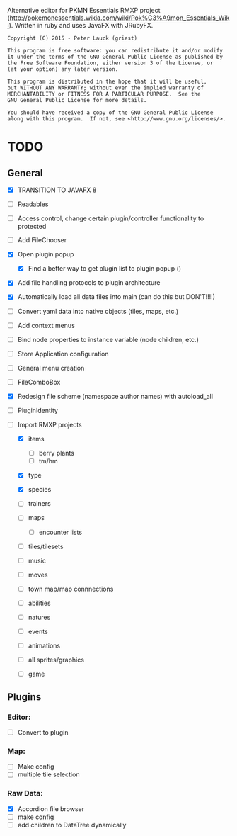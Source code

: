 	
Alternative editor for PKMN Essentials RMXP project (http://pokemonessentials.wikia.com/wiki/Pok%C3%A9mon_Essentials_Wiki).
Written in ruby and uses JavaFX with JRubyFX.

	Copyright (C) 2015 - Peter Lauck (griest)

    This program is free software: you can redistribute it and/or modify
    it under the terms of the GNU General Public License as published by
    the Free Software Foundation, either version 3 of the License, or
    (at your option) any later version.

    This program is distributed in the hope that it will be useful,
    but WITHOUT ANY WARRANTY; without even the implied warranty of
    MERCHANTABILITY or FITNESS FOR A PARTICULAR PURPOSE.  See the
    GNU General Public License for more details.

    You should have received a copy of the GNU General Public License
    along with this program.  If not, see <http://www.gnu.org/licenses/>.



TODO
====

General
-------

- [x] TRANSITION TO JAVAFX 8

- [ ] Readables
- [ ] Access control, change certain plugin/controller functionality to protected
- [ ] Add FileChooser
- [x] Open plugin popup
	- [x] Find a better way to get plugin list to plugin popup ()
- [x] Add file handling protocols to plugin architecture
- [x] Automatically load all data files into main (can do this but DON'T!!!!)
- [ ] Convert yaml data into native objects (tiles, maps, etc.)

- [ ] Add context menus
- [ ] Bind node properties to instance variable (node children, etc.)
- [ ] Store Application configuration
- [ ] General menu creation
- [ ] FileComboBox
- [x] Redesign file scheme (namespace author names) with autoload_all
- [ ] PluginIdentity
- [ ] Import RMXP projects
    - [x] items
        - [ ] berry plants
        - [ ] tm/hm
    - [x] type
    - [x] species
    - [ ] trainers
    - [ ] maps
        - [ ] encounter lists
    - [ ] tiles/tilesets
    - [ ] music
    - [ ] moves
    - [ ] town map/map connnections
    - [ ] abilities
    - [ ] natures
    - [ ] events
    - [ ] animations
    - [ ] all sprites/graphics
    - [ ] game


Plugins
-------

### Editor:
- [ ] Convert to plugin

### Map:
- [ ] Make config 
- [ ] multiple tile selection

### Raw Data:
- [x] Accordion file browser
- [ ] make config
- [ ] add children to DataTree dynamically

